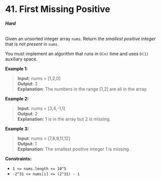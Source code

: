 # 41. First Missing Positive
###### **Hard**

Given an unsorted integer array `nums`. Return the *smallest positive integer* that is *not present* in `nums`.

You must implement an algorithm that runs in `O(n)` time and uses `O(1)` auxiliary space.
 

**Example 1:**

> **Input**: nums = [1,2,0]  
**Output**: 3  
**Explanation**: The numbers in the range [1,2] are all in the array.  

**Example 2:**

> **Input**: nums = [3,4,-1,1]  
**Output**: 2  
**Explanation**: 1 is in the array but 2 is missing.  

**Example 3:**

> **Input**: nums = [7,8,9,11,12]  
**Output**: 1  
**Explanation**: The smallest positive integer 1 is missing.  
 

**Constraints:**

- `1 <= nums.length <= 10^5`
- `-2^31 <= nums[i] <= (2^31) - 1`
